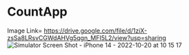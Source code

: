 # CountApp
Image Link= https://drive.google.com/file/d/1ziX-zsSa8LRsvCGWdAHVg5qgn_MFI5L2/view?usp=sharing
![Simulator Screen Shot - iPhone 14 - 2022-10-20 at 10 15 17](https://user-images.githubusercontent.com/99264718/196858926-43621f50-75af-4e8e-af8f-73c0858e5ada.png)
